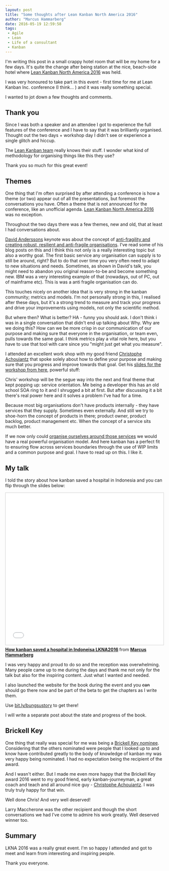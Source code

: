 ```yaml
---
layout: post
title: "Some thoughts after Lean Kanban North America 2016"
author: "Marcus Hammarberg"
date: 2016-05-19 12:59:58
tags:
 - Agile
 - Lean
 - Life of a consultant
 - Kanban
---
```


I'm writing this post in a small crappy hotel room that will be my home for a few days. It's quite the change after being station at the nice, beach-side hotel where [Lean Kanban North America 2016](http://lkna16.leankanban.com/) was held.

I was very honoured to take part in this event - first time for me at Lean Kanban Inc. conference (I think… ) and it was really something special. 

I wanted to jot down a few thoughts and comments.

<a name='more'></a>

## Thank you

Since I was both a speaker and an attendee I got to experience the full features of the conference and I have to say that it was brilliantly organised. Thought out the two days + workshop day I didn't see or experience a single glitch and hiccup. 

The [Lean Kanban team](http://leankanban.com/) really knows their stuff. I wonder what kind of methodology for organising things like this they use? 

Thank you so much for this great event! 

## Themes

One thing that I'm often surprised by after attending a conference is how a theme (or two) appear out of all the presentations, but foremost the conversations you have. Often a theme that is not announced for the conference, like an unofficial agenda. [Lean Kanban North America 2016](http://lkna16.leankanban.com/) was no exception. 

Throughout the two days there was a few themes, new and old, that at least I had conversations about. 

[David Anderssons](http://www.djaa.com/) keynote was about the concept of [anti-fragility and creating robust, resilient and anti-fragile organisations](http://www.slideshare.net/agilemanager/creating-robust-resilient-antifragile-organizations-using-kanban). I've read some of his blog posts on this and I think this not only is a really interesting topic but also a worthy goal. The first basic service any organisation can supply is to still be around, right? But to do that over time you very often need to adapt to new situations and needs. Sometimes, as shown in David's talk, you might need to abandon you original reason-to-be and become something new. IBM was a very interesting example of that (nowadays, out of PC, out of mainframe etc). This is was a anti fragile organisation can do. 

This touches nicely on another idea that is very strong in the kanban community; metrics and models. I'm not personally strong in this, I realised after these days, but it's a strong trend to measure and track your progress and drive your improvements using models, not only the scientific method. 

But where then? What is better? HA - funny you should ask. I don't think i was in a single conversation that didn't end up talking about Why. Why are we doing this? How can we be more crisp in our communication of our purpose and making sure that everyone in the organisation, or team even, pulls towards the same goal. I think metrics play a vital role here, but you have to use that tool with care since you "might just get what you measure". 

I attended an excellent work shop with my good friend [Christophe Achouiantz](https://twitter.com/ChrisAch) that spoke solely about how to define your purpose and making sure that you progress and improve towards that goal. Get his [slides for the workshop from here](http://leanagileprojects.blogspot.com/2016/05/from-good-enough-to-great-workshop.html), powerful stuff:

Chris' workshop will be the segue way into the next and final theme that kept popping up: service orientation. Me being a developer this has an old school SOA ring to it and I shrugged a bit at first. But after discussing it a bit there's real power here and it solves a problem I've had for a time. 

Because most big organisations don't have products internally - they have services that they supply. Sometimes even externally. And still we try to shoe-horn the concept of products in there; product owner, product backlog, product management etc. When the concept of a service sits much better. 

If we now only could [organise ourselves around those services](http://www.marcusoft.net/2016/04/what-are-you-optimized-for-then.html) we would have a real powerful organisation model. And here kanban has a perfect fit to ensuring flow across services boundaries through the use of WIP limits and a common purpose and goal. I have to read up on this. I like it. 

## My talk

I told the story about how kanban saved a hospital in Indonesia and you can flip through  the slides below: 

<iframe src="//www.slideshare.net/slideshow/embed_code/key/ix5qhNS0IYA7HD" width="595" height="485" frameborder="0" marginwidth="0" marginheight="0" scrolling="no" style="border:1px solid #CCC; border-width:1px; margin-bottom:5px; max-width: 100%;" allowfullscreen> </iframe> <div style="margin-bottom:5px"> <strong> <a href="//www.slideshare.net/marcusoftnet/how-kanban-saved-a-hospital-in-indoneisa-lkna2016" title="How kanban saved a hospital in Indoneisa LKNA2016" target="_blank">How kanban saved a hospital in Indoneisa LKNA2016</a> </strong> from <strong><a href="//www.slideshare.net/marcusoftnet" target="_blank">Marcus Hammarberg</a></strong> </div>

I was very happy and proud to do so and the reception was overwhelming. Many people came up to me during the days and thank me not only for the talk but also for the inspiring content. Just what I wanted and needed. 

I also launched the website for the book during the event and you ~~can~~ should go there now and be part of the beta to get the chapters as I write them. 

Use [bit.ly/bungsustory](http://bit.ly/bungsustory) to get there! 

I will write a separate post about the state and progress of the book. 

## Brickell Key

One thing that really was special for me was being a [Brickell Key nominee](http://lkna16.leankanban.com/brickellkey/). Considering that the others nominated were people that I looked up to and know have contributed greatly to the body of knowledge of kanban my was very happy being nominated. I had no expectation being the recipient of the award. 

And I wasn't either. But I made me even more happy that the Brickell Key award 2016 went to my good friend, early kanban-journeyman, a great coach and teach and all around nice guy - [Christophe Achouiantz](https://twitter.com/ChrisAch). I was truly truly happy for that win. 

Well done Chris! And very well deserved! 

Larry Maccherone was the other recipient and though the short conversations we had I've come to admire his work greatly. Well deserved winner too. 

## Summary

LKNA 2016 was a really great event. I'm so happy I attended and got to meet and learn from interesting and inspiring people. 

Thank you everyone.